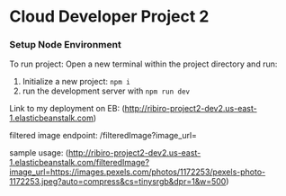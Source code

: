# Cloud Developer Project 2

### Setup Node Environment

To run project: Open a new terminal within the project directory and run:

1. Initialize a new project: `npm i`
2. run the development server with `npm run dev`


Link to my deployment on EB: (http://ribiro-project2-dev2.us-east-1.elasticbeanstalk.com)

filtered image endpoint: /filteredImage?image_url=

sample usage: (http://ribiro-project2-dev2.us-east-1.elasticbeanstalk.com/filteredImage?image_url=https://images.pexels.com/photos/1172253/pexels-photo-1172253.jpeg?auto=compress&cs=tinysrgb&dpr=1&w=500)
